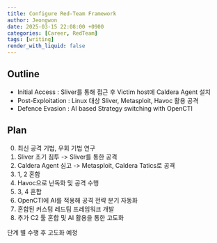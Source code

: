 ```yaml
---
title: Configure Red-Team Framework
author: Jeongwon
date: 2025-03-15 22:08:00 +0900
categories: [Career, RedTeam]
tags: [writing]
render_with_liquid: false
---
```

## Outline
- Initial Access : Sliver를 통해 접근 후 Victim host에 Caldera Agent 설치
- Post-Exploitation : Linux 대상 Sliver, Metasploit, Havoc 활용 공격
- Defence Evasion : AI based Strategy switching with OpenCTI

## Plan
0) 최신 공격 기법, 우회 기법 연구
1) Sliver 초기 침투 -> Sliver를 통한 공격
2) Caldera Agent 심고 -> Metasploit, Caldera Tatics로 공격
3) 1, 2 혼합
4) Havoc으로 난독화 및 공격 수행
5) 3, 4 혼합
6) OpenCTI에 AI를 적용해 공격 전략 분기 자동화
7) 혼합된 커스텀 레드팀 프레임워크 개발
8) 추가 C2 툴 혼합 및 AI 활용을 통한 고도화

단계 별 수행 후 고도화 예정






